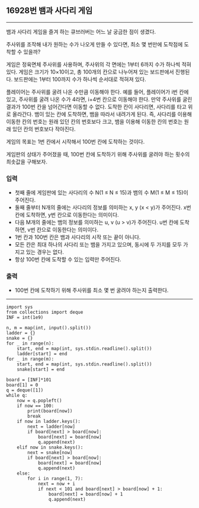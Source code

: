 ## 16928번 뱀과 사다리 게임

---

뱀과 사다리 게임을 즐겨 하는 큐브러버는 어느 날 궁금한 점이 생겼다.

주사위를 조작해 내가 원하는 수가 나오게 만들 수 있다면, 최소 몇 번만에 도착점에 도착할 수 있을까?

게임은 정육면체 주사위를 사용하며, 주사위의 각 면에는 1부터 6까지 수가 하나씩 적혀있다. 게임은 크기가 10×10이고, 총 100개의 칸으로 나누어져 있는 보드판에서 진행된다. 보드판에는 1부터 100까지 수가 하나씩 순서대로 적혀져 있다.

플레이어는 주사위를 굴려 나온 수만큼 이동해야 한다. 예를 들어, 플레이어가 i번 칸에 있고, 주사위를 굴려 나온 수가 4라면, i+4번 칸으로 이동해야 한다. 만약 주사위를 굴린 결과가 100번 칸을 넘어간다면 이동할 수 없다. 도착한 칸이 사다리면, 사다리를 타고 위로 올라간다. 뱀이 있는 칸에 도착하면, 뱀을 따라서 내려가게 된다. 즉, 사다리를 이용해 이동한 칸의 번호는 원래 있던 칸의 번호보다 크고, 뱀을 이용해 이동한 칸의 번호는 원래 있던 칸의 번호보다 작아진다.

게임의 목표는 1번 칸에서 시작해서 100번 칸에 도착하는 것이다.

게임판의 상태가 주어졌을 때, 100번 칸에 도착하기 위해 주사위를 굴려야 하는 횟수의 최솟값을 구해보자.

### 입력

- 첫째 줄에 게임판에 있는 사다리의 수 N(1 ≤ N ≤ 15)과 뱀의 수 M(1 ≤ M ≤ 15)이 주어진다.
- 둘째 줄부터 N개의 줄에는 사다리의 정보를 의미하는 x, y (x < y)가 주어진다. x번 칸에 도착하면, y번 칸으로 이동한다는 의미이다.
- 다음 M개의 줄에는 뱀의 정보를 의미하는 u, v (u > v)가 주어진다. u번 칸에 도착하면, v번 칸으로 이동한다는 의미이다.
- 1번 칸과 100번 칸은 뱀과 사다리의 시작 또는 끝이 아니다. 
- 모든 칸은 최대 하나의 사다리 또는 뱀을 가지고 있으며, 동시에 두 가지를 모두 가지고 있는 경우는 없다. 
- 항상 100번 칸에 도착할 수 있는 입력만 주어진다.

### 출력

- 100번 칸에 도착하기 위해 주사위를 최소 몇 번 굴려야 하는지 출력한다.

---
~~~
import sys
from collections import deque
INF = int(1e9)

n, m = map(int, input().split())
ladder = {}
snake = {}
for _ in range(n):
    start, end = map(int, sys.stdin.readline().split())
    ladder[start] = end
for _ in range(m):
    start, end = map(int, sys.stdin.readline().split())
    snake[start] = end

board = [INF]*101
board[1] = 0
q = deque([1])
while q:
    now = q.popleft()
    if now == 100:
        print(board[now])
        break
    if now in ladder.keys():
        next = ladder[now]
        if board[next] > board[now]:
            board[next] = board[now]
            q.append(next)
    elif now in snake.keys():
        next = snake[now]
        if board[next] > board[now]:
            board[next] = board[now]
            q.append(next)
    else:
        for i in range(1, 7):
            next = now + i
            if next < 101 and board[next] > board[now] + 1:
                board[next] = board[now] + 1
                q.append(next)

~~~
